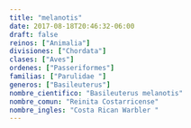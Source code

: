 ```yaml
---
title: "melanotis"
date: 2017-08-18T20:46:32-06:00
draft: false
reinos: ["Animalia"]
divisiones: ["Chordata"]
clases: ["Aves"]
ordenes: ["Passeriformes"]
familias: ["Parulidae "]
generos: ["Basileuterus"]
nombre_cientifico: "Basileuterus melanotis"
nombre_comun: "Reinita Costarricense"
nombre_ingles: "Costa Rican Warbler "
---
```

